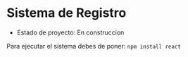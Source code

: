 # Sistema de Registro 
- Estado de proyecto: En construccion

Para ejecutar el sistema debes de poner:
```npm install react```
